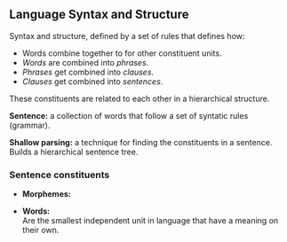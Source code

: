 ## Language Syntax and Structure

Syntax and structure, defined by a set of rules that defines how:

- Words combine together to for other constituent units.
- *Words* are combined into *phrases*.
- *Phrases* get combined into *clauses*.
- *Clauses* get combined into *sentences*.

These constituents are related to each other in a hierarchical structure.

**Sentence:** a collection of words that follow a set of syntatic rules (grammar).

**Shallow parsing:** a technique for finding the constituents in a sentence. 
Builds a hierarchical sentence tree.

### Sentence constituents

- **Morphemes:**  


- **Words:**  
Are the smallest independent unit in language that have a meaning on their own. 